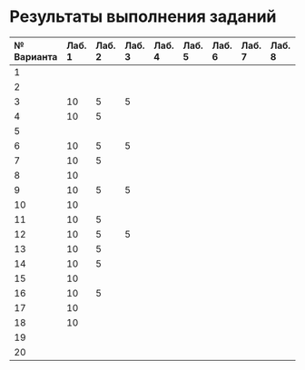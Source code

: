 # Результаты выполнения заданий

| № Варианта  | Лаб. 1      | Лаб. 2      | Лаб. 3      | Лаб. 4      | Лаб. 5      | Лаб. 6      | Лаб. 7      | Лаб. 8      | Проект      | Итого       | Тема проекта |
|:------------|:------------|:------------|:------------|:------------|:------------|:------------|:------------|:------------|:------------|:------------|:-------------|
|  1          |    |    |    |    |    |    |    |    |    | 0           |     |
|  2          |    |    |    |    |    |    |    |    |    | 0           |     |
|  3          | 10 | 5  | 5  |    |    |    |    |    |    | 20          |     |
|  4          | 10 | 5  |    |    |    |    |    |    |    | 15          |     |
|  5          |    |    |    |    |    |    |    |    |    | 10          |     |
|  6          | 10 | 5  | 5  |    |    |    |    |    |    | 20          |     |
|  7          | 10 | 5  |    |    |    |    |    |    |    | 15          |     |
|  8          | 10 |    |    |    |    |    |    |    |    | 0           |     |
|  9          | 10 | 5  | 5  |    |    |    |    |    |    | 20          |     |
| 10          | 10 |    |    |    |    |    |    |    |    | 10          |     |
| 11          | 10 | 5  |    |    |    |    |    |    |    | 15          |     |
| 12          | 10 | 5  | 5  |    |    |    |    |    |    | 0           |     |
| 13          | 10 | 5  |    |    |    |    |    |    |    | 20          |     |
| 14          | 10 | 5  |    |    |    |    |    |    |    | 15          |     |
| 15          | 10 |    |    |    |    |    |    |    |    | 10          |     |
| 16          | 10 | 5  |    |    |    |    |    |    |    | 15          |     |
| 17          | 10 |    |    |    |    |    |    |    |    | 10          |     |
| 18          | 10 |    |    |    |    |    |    |    |    | 10          |     |
| 19          |    |    |    |    |    |    |    |    |    | 0           |     |
| 20          |    |    |    |    |    |    |    |    |    | 0           |     |




